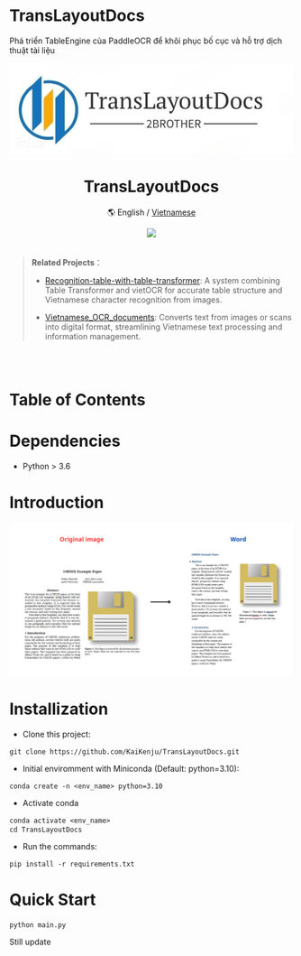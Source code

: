# TransLayoutDocs
Phá triển  TableEngine của PaddleOCR để khôi phục bố cục và hỗ trợ dịch thuật tài liệu

<div align="center">
<!-- width=120 height=120 -->
<img alt="ocr_vietnamese" src="assets/logo_doc.png" > 
<h1>TransLayoutDocs</h1>

 🌎 English / [Vietnamese](README_vn.md) 

<img src="assets/vietnamese_ocr.png" width=700>

</div>
<br>

> **Related Projects**：
>
> - [Recognition-table-with-table-transformer](https://github.com/KaiKenju/Recognition-Table-with-Table_Transformer-and-vietOCR): A system combining Table Transformer and vietOCR for accurate table structure and Vietnamese character recognition from images.
>
> - [Vietnamese_OCR_documents](https://github.com/KaiKenju/Vietnamese_OCR_documents): Converts text from images or scans into digital format, streamlining Vietnamese text processing and information management.
<br>

<br>

# Table of Contents

# Dependencies
- Python > 3.6

# Introduction
<div align="center">
    <img src="assets\compare_result.png" width="800">
</div>

# Installization 
- Clone  this project:

```[bash]
git clone https://github.com/KaiKenju/TransLayoutDocs.git
```

- Initial enviromment with Miniconda (Default: python=3.10):

```[bash]
conda create -n <env_name> python=3.10
```
- Activate conda
```[bash]
conda activate <env_name> 
cd TransLayoutDocs
```
- Run the commands:
```[bash]
pip install -r requirements.txt
```

# Quick Start
```[bash]
python main.py
```

Still update